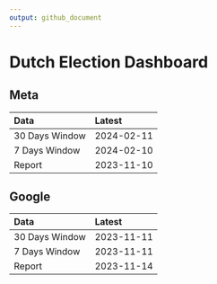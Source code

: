 ```yaml
---
output: github_document
---
```


# Dutch Election Dashboard



## Meta


|Data           |Latest     |
|:--------------|:----------|
|30 Days Window |2024-02-11 |
|7 Days Window  |2024-02-10 |
|Report         |2023-11-10 |

## Google


|Data           |Latest     |
|:--------------|:----------|
|30 Days Window |2023-11-11 |
|7 Days Window  |2023-11-11 |
|Report         |2023-11-14 |
